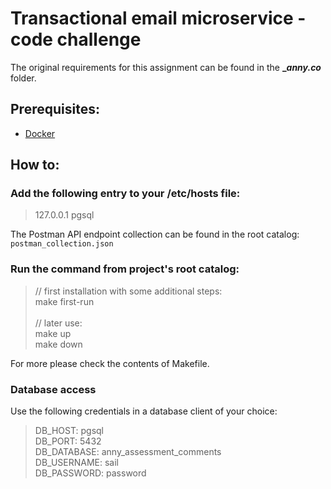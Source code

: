# Transactional email microservice - code challenge

The original requirements for this assignment can be found in the **__anny.co_** folder.

## Prerequisites:
* [Docker](https://docs.docker.com/get-docker/)

## How to:

### Add the following entry to your /etc/hosts file:

> 127.0.0.1 pgsql

The Postman API endpoint collection can be found in the root catalog: `postman_collection.json`

### Run the command from project's root catalog:

> // first installation with some additional steps: \
> make first-run \
> \
> // later use: \
> make up \
> make down

For more please check the contents of Makefile.

### Database access

Use the following credentials in a database client of your choice:

> DB_HOST: pgsql \
> DB_PORT: 5432 \
> DB_DATABASE: anny_assessment_comments \
> DB_USERNAME: sail \
> DB_PASSWORD: password

